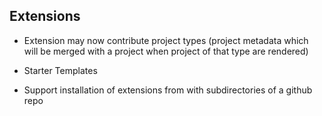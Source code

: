 ## Extensions

-   Extension may now contribute project types (project metadata which will be merged with a project when project of that type are rendered)

-   Starter Templates

-   Support installation of extensions from with subdirectories of a github repo
